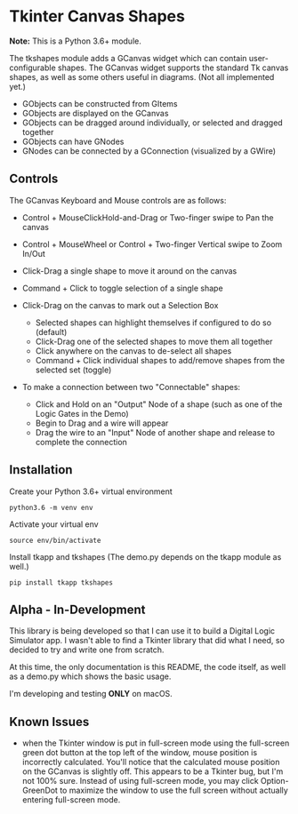 ﻿
# Tkinter Canvas Shapes

**Note:**  This is a Python 3.6+ module.

The tkshapes module adds a GCanvas widget which can contain user-configurable shapes.
The GCanvas widget supports the standard Tk canvas shapes, as well as some others
useful in diagrams. (Not all implemented yet.)

  * GObjects can be constructed from GItems
  * GObjects are displayed on the GCanvas
  * GObjects can be dragged around individually, or selected and dragged together
  * GObjects can have GNodes
  * GNodes can be connected by a GConnection (visualized by a GWire)

## Controls

The GCanvas Keyboard and Mouse controls are as follows:

  * Control + MouseClickHold-and-Drag or Two-finger swipe to Pan the canvas
  * Control + MouseWheel or Control + Two-finger Vertical swipe to Zoom In/Out
  * Click-Drag a single shape to move it around on the canvas
  * Command + Click to toggle selection of a single shape

  * Click-Drag on the canvas to mark out a Selection Box
    - Selected shapes can highlight themselves if configured to do so (default)
    - Click-Drag one of the selected shapes to move them all together
    - Click anywhere on the canvas to de-select all shapes
    - Command + Click individual shapes to add/remove shapes from the selected set (toggle)

  * To make a connection between two "Connectable" shapes:
    - Click and Hold on an "Output" Node of a shape (such as one of the Logic Gates in the Demo)
    - Begin to Drag and a wire will appear
    - Drag the wire to an "Input" Node of another shape and release to complete the connection

## Installation

Create your Python 3.6+ virtual environment

```
python3.6 -m venv env
```

Activate your virtual env

```
source env/bin/activate
```

Install tkapp and tkshapes (The demo.py depends on the tkapp module as well.)

```
pip install tkapp tkshapes
```

## Alpha - In-Development

This library is being developed so that I can use it to build a Digital Logic
Simulator app.  I wasn't able to find a Tkinter library that did what I need,
so decided to try and write one from scratch.

At this time, the only documentation is this README, the code itself, as well
as a demo.py which shows the basic usage.

I'm developing and testing **ONLY** on macOS.

## Known Issues

 - when the Tkinter window is put in full-screen mode using the full-screen
   green dot button at the top left of the window, mouse position is incorrectly
   calculated.  You'll notice that the calculated mouse position on the GCanvas
   is slightly off.  This appears to be a Tkinter bug, but I'm not 100% sure.
   Instead of using full-screen mode, you may click Option-GreenDot to maximize
   the window to use the full screen without actually entering full-screen mode.


